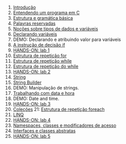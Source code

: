 1. [Introdução](https://github.com/claudineij-ciandt/dotnet-training/tree/master/csharp/content/introduction.md)
2. [Entendendo um programa em C](https://github.com/claudineij-ciandt/dotnet-training/tree/master/csharp/content/understading-a-program.md)
3. [Estrutura e gramática básica](https://github.com/claudineij-ciandt/dotnet-training/tree/master/csharp/content/basic-structure-and-grammar.md)
4. [Palavras reservadas](https://github.com/claudineij-ciandt/dotnet-training/tree/master/csharp/content/reserved-keywords.md)
5. [Noções sobre tipos de dados e variáveis](https://github.com/claudineij-ciandt/dotnet-training/tree/master/csharp/content/data-types-and-variables.md)
6. [Declarando variáveis](https://github.com/claudineij-ciandt/dotnet-training/tree/master/csharp/content/declaring-variables.md)
7. DEMO: Declarando e atribuindo valor para variáveis
8. [A instrução de decisão if](https://github.com/claudineij-ciandt/dotnet-training/tree/master/csharp/content/if.md)
9. [HANDS-ON: lab 1](https://github.com/claudineij-ciandt/dotnet-training/tree/master/csharp/content/lab1.md)
10. [Estrutura de repetição for](https://github.com/claudineij-ciandt/dotnet-training/tree/master/csharp/content/for.md)
11. [Estrutura de repetição while](https://github.com/claudineij-ciandt/dotnet-training/tree/master/csharp/content/while.md)
12. [Estrutura de repetição do while](https://github.com/claudineij-ciandt/dotnet-training/tree/master/csharp/content/do-while.md)
13. [HANDS-ON: lab 2](https://github.com/claudineij-ciandt/dotnet-training/tree/master/csharp/content/lab2.md)
14. [String](https://github.com/claudineij-ciandt/dotnet-training/tree/master/csharp/content/string.md)
15. [String Builder](https://github.com/claudineij-ciandt/dotnet-training/tree/master/csharp/content/string-builder.md)
16. DEMO: Manipulação de strings.
17. [Trabalhando com data e hora]()
18. DEMO: Date and time.
19. [HANDS-ON: lab 3](https://github.com/claudineij-ciandt/dotnet-training/tree/master/csharp/content/lab3.md)
20. [Coleções](https://github.com/claudineij-ciandt/dotnet-training/tree/master/csharp/content/collections.md)
21: [Estrutura de repetição foreach](https://github.com/claudineij-ciandt/dotnet-training/tree/master/csharp/content/foreach.md)
22. [LINQ](https://github.com/claudineij-ciandt/dotnet-training/tree/master/csharp/content/linq.md)
23. [HANDS-ON: lab 4](https://github.com/claudineij-ciandt/dotnet-training/tree/master/csharp/content/lab4.md)
24. [Namespaces, classes e modificadores de acesso](https://github.com/claudineij-ciandt/dotnet-training/tree/master/csharp/content/namespaces-classes-access-modifiers.md)
25. [Interfaces e classes abstratas](https://github.com/claudineij-ciandt/dotnet-training/tree/master/csharp/content/interfaces-abstracts.md)
26. [HANDS-ON: lab 5](https://github.com/claudineij-ciandt/dotnet-training/tree/master/csharp/content/lab5.md)
